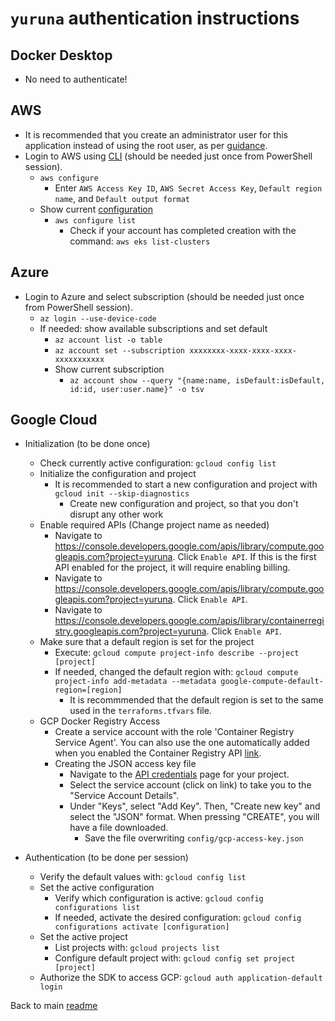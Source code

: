 # `yuruna` authentication instructions

## Docker Desktop

- No need to authenticate!

## AWS

- It is recommended that you create an administrator user for this application instead of using the root user, as per [guidance](https://docs.aws.amazon.com/IAM/latest/UserGuide/getting-started_create-admin-group.html).
- Login to AWS using [CLI](https://docs.aws.amazon.com/cli/latest/userguide/cli-configure-quickstart.html) (should be needed just once from PowerShell session).
  - `aws configure`
    - Enter `AWS Access Key ID`, `AWS Secret Access Key`, `Default region name`, and `Default output format`
  - Show current [configuration](https://docs.aws.amazon.com/cli/latest/userguide/cli-configure-files.html)
    - `aws configure list`
      - Check if your account has completed creation with the command: `aws eks list-clusters`

## Azure

- Login to Azure and select subscription (should be needed just once from PowerShell session).
  - `az login --use-device-code`
  - If needed: show available subscriptions and set default
    - `az account list -o table`
    - `az account set --subscription xxxxxxxx-xxxx-xxxx-xxxx-xxxxxxxxxxx`
    - Show current subscription
      - `az account show --query "{name:name, isDefault:isDefault, id:id, user:user.name}" -o tsv`

## Google Cloud

- Initialization (to be done once)
  - Check currently active configuration: `gcloud config list`
  - Initialize the configuration and project
    - It is recommended to start a new configuration and project with `gcloud init --skip-diagnostics`
      - Create new configuration and project, so that you don't disrupt any other work
  - Enable required APIs (Change project name as needed)
    - Navigate to <https://console.developers.google.com/apis/library/compute.googleapis.com?project=yuruna>. Click `Enable API`. If this is the first API enabled for the project, it will require enabling billing.
    - Navigate to <https://console.developers.google.com/apis/library/compute.googleapis.com?project=yuruna>. Click `Enable API`.
    - Navigate to <https://console.developers.google.com/apis/library/containerregistry.googleapis.com?project=yuruna>. Click `Enable API`.
  - Make sure that a default region is set for the project
    - Execute: `gcloud compute project-info describe --project [project]`
    - If needed, changed the default region with: `gcloud compute project-info add-metadata --metadata google-compute-default-region=[region]`
      - It is recommmended that the default region is set to the same used in the `terraforms.tfvars` file.
  - GCP Docker Registry Access
    - Create a service account with the role 'Container Registry Service Agent'. You can also use the one automatically added when you enabled the Container Registry API [link](https://cloud.google.com/container-registry/docs/overview#container_registry_service_account).
    - Creating the JSON access key file
      - Navigate to the [API credentials](https://console.cloud.google.com/apis/credentials?project=yuruna) page for your project.
      - Select the service account (click on link) to take you to the "Service Account Details".
      - Under "Keys", select "Add Key". Then, "Create new key" and select the "JSON" format. When pressing "CREATE", you will have a file downloaded.
        - Save the file overwriting `config/gcp-access-key.json`

- Authentication (to be done per session)
  - Verify the default values with: `gcloud config list`
  - Set the active configuration
    - Verify which configuration is active: `gcloud config configurations list`
    - If needed, activate the desired configuration: `gcloud config configurations activate [configuration]`
  - Set the active project
    - List projects with: `gcloud projects list`
    - Configure default project with: `gcloud config set project [project]`
  - Authorize the SDK to access GCP: `gcloud auth application-default login`

Back to main [readme](../README.md)
